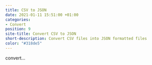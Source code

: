 ```yaml
---
title: CSV to JSON
date: 2021-01-11 15:51:00 +01:00
categories:
- Convert
position: 9
site-title: Convert CSV to JSON
short-description: Convert CSV files into JSON formatted files
color: "#318de5"
---
```


convert...